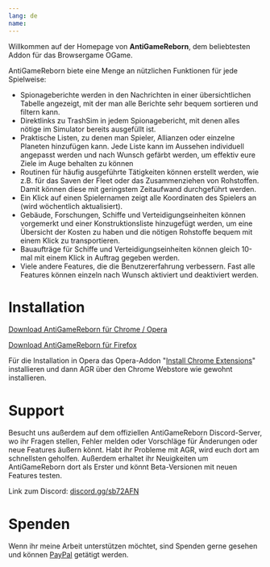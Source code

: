 ```yaml
---
lang: de
name: 
---
```


Willkommen auf der Homepage von **AntiGameReborn**, dem beliebtesten Addon für das
Browsergame OGame.

AntiGameReborn biete eine Menge an nützlichen Funktionen für jede Spielweise:

* Spionageberichte werden in den Nachrichten in einer übersichtlichen Tabelle
angezeigt, mit der man alle Berichte sehr bequem sortieren und filtern kann.
* Direktlinks zu TrashSim in jedem Spionagebericht, mit denen alles nötige im
Simulator bereits ausgefüllt ist.
* Praktische Listen, zu denen man Spieler, Allianzen oder einzelne Planeten
hinzufügen kann. Jede Liste kann im Aussehen individuell angepasst werden und
nach Wunsch gefärbt werden, um effektiv eure Ziele im Auge behalten zu können
* Routinen für häufig ausgeführte Tätigkeiten können erstellt werden, wie z.B. für
das Saven der Fleet oder das Zusammenziehen von Rohstoffen. Damit können diese
mit geringstem Zeitaufwand durchgeführt werden.
* Ein Klick auf einen Spielernamen zeigt alle Koordinaten des Spielers an
(wird wöchentlich aktualisiert).
* Gebäude, Forschungen, Schiffe und Verteidigungseinheiten können vorgemerkt und
einer Konstruktionsliste hinzugefügt werden, um eine Übersicht der Kosten zu haben
und die nötigen Rohstoffe bequem mit einem Klick zu transportieren.
* Bauaufträge für Schiffe und Verteidigungseinheiten können gleich 10-mal mit
einem Klick in Auftrag gegeben werden.
* Viele andere Features, die die Benutzererfahrung verbessern. Fast alle Features
können einzeln nach Wunsch aktiviert und deaktiviert werden.

# Installation
[Download AntiGameReborn für Chrome / Opera](https://chrome.google.com/webstore/detail/mhfbpacbhjchkjeopjfgdhckepclcfll/)

[Download AntiGameReborn für Firefox](https://addons.mozilla.org/de/firefox/addon/antigamereborn/)

Für die Installation in Opera das Opera-Addon "[Install Chrome Extensions](https://addons.opera.com/de/extensions/details/install-chrome-extensions/)"
installieren und dann AGR über den Chrome Webstore wie gewohnt installieren.

# Support
Besucht uns außerdem auf dem offiziellen AntiGameReborn Discord-Server, wo 
ihr Fragen stellen, Fehler melden oder Vorschläge für Änderungen oder neue 
Features äußern könnt. Habt ihr Probleme mit AGR, wird euch dort am schnellsten 
geholfen. Außerdem erhaltet ihr Neuigkeiten um AntiGameReborn dort als Erster 
und könnt Beta-Versionen mit neuen Features testen.

Link zum Discord: [discord.gg/sb72AFN](https://discord.gg/sb72AFN)

# Spenden
Wenn ihr meine Arbeit unterstützen möchtet, sind Spenden gerne gesehen
und können [PayPal](https://www.paypal.com/cgi-bin/webscr?cmd=_s-xclick&hosted_button_id=E7ZA3C9PX3ZWN&source=url)
getätigt werden.